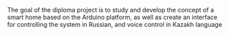 The goal of the diploma project is to study and develop the concept of a smart
home based on the Arduino platform, as well as create an interface for controlling
the system in Russian, and voice control in Kazakh language 

